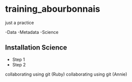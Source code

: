 # training_abourbonnais
just a practice

-Data
-Metadata
-Science

## Installation Science

- Step 1
- Step 2

collaborating using git (Ruby)
collaborating using git (Annie)


